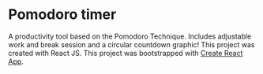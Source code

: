 # Pomodoro timer
A productivity tool based on the Pomodoro Technique. Includes adjustable work and break session and a circular countdown graphic! This project was created with React JS.
This project was bootstrapped with [Create React App](https://github.com/facebook/create-react-app).
